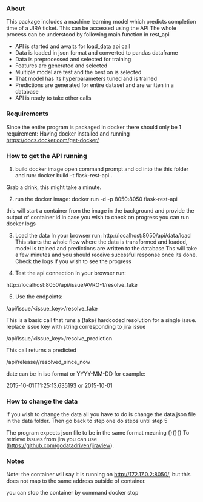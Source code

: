 ### About

This package includes a machine learning model which predicts completion time of a JIRA ticket.
This can be accessed using the API
The whole process can be understood by following main function in rest_api
- API is started and awaits for load_data api call
- Data is loaded in json format and converted to pandas dataframe
- Data is preprocessed and selected for training
- Features are generated and selected
- Multiple model are test and the best on is selected
- That model has its hyperparameters tuned and is trained
- Predictions are generated for entire dataset and are written in a database
- API is ready to take other calls

### Requirements
Since the entire program is packaged in docker there should only be 1 requirement:
Having docker installed and running 
https://docs.docker.com/get-docker/

### How to get the API running
1. build docker image
open command prompt and cd into the this folder and run: 
docker build -t flask-rest-api .

Grab a drink, this might take a minute.

2. run the docker image:
docker run -d -p 8050:8050 flask-rest-api

this will start a container from the image in the background and provide the output of container id
in case you wish to check on progress you can run
docker logs <containerID>

3. Load the data
In your browser run:
http://localhost:8050/api/data/load
This starts the whole flow where the data is transformed and loaded, model is trained and predictions are written to the database
Ths will take a few minutes and you should receive sucessful response once its done.
Check the logs if you wish to see the progress

4. Test the api connection
In your browser run:

http://localhost:8050/api/issue/AVRO-1/resolve_fake

5. Use the endpoints:

/api/issue/<issue_key>/resolve_fake
  
This is a basic call that runs a (fake) hardcoded resolution for a single issue.
replace issue key with string corresponding to jira issue

/api/issue/<issue_key>/resolve_prediction
  
This call returns a predicted 

/api/release/<date provided>/resolved_since_now
  
date can be in iso format or YYYY-MM-DD for example:

2015-10-01T11:25:13.635193
or
2015-10-01


### How to change the data
if you wish to change the data all you have to do is change the data.json file in the data folder.
Then go back to step one do steps until step 5

The program expects json file to be in the same format meaning {}{}{}
To retrieve issues from jira you can use 
(https://github.com/godatadriven/jiraview).

### Notes
Note: the container will say it is running on http://172.17.0.2:8050/, but this does not map to the same address outside of container.

you can stop the container by command
docker stop <containerID>
